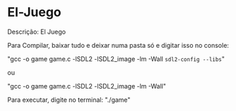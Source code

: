 # El-Juego
Descrição: El Juego

Para Compilar, baixar tudo e deixar numa pasta só e digitar isso no console:

"gcc -o game game.c -lSDL2 -lSDL2_image -lm -Wall `sdl2-config --libs`"

ou


"gcc -o game game.c -lSDL2 -lSDL2_image -lm -Wall"

Para executar, digite no terminal:
"./game"
